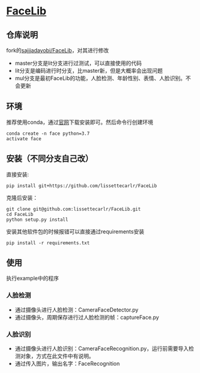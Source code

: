 # [FaceLib](https://github.com/lissettecarlr/FaceLib)

## 仓库说明
fork的[sajjjadayobi/FaceLib](https://github.com/sajjjadayobi/FaceLib)，对其进行修改
* master分支是lit分支进行过测试，可以直接使用的代码
* lit分支是编码进行时分支，比master新，但是大概率会出现问题
* mul分支是最初FaceLib的功能，人脸检测、年龄性别、表情、人脸识别。不会更新

## 环境
推荐使用conda，通过[官网](https://www.anaconda.com/products/distribution#macos)下载安装即可。然后命令行创建环境
```
conda create -n face python=3.7
activate face
```


## 安装（不同分支自己改）
直接安装:
```
pip install git+https://github.com/lissettecarlr/FaceLib
```
克隆后安装：
```
git clone git@github.com:lissettecarlr/FaceLib.git
cd FaceLib
python setup.py install
```
安装其他软件包的时候报错可以直接通过requirements安装
```
pip install -r requirements.txt
```

## 使用
执行example中的程序
### 人脸检测

* 通过摄像头进行人脸检测：CameraFaceDetector.py
* 通过摄像头，周期保存进行过人脸检测的帧：captureFace.py

### 人脸识别
* 通过摄像头进行人脸识别：CameraFaceRecognition.py，运行前需要导入检测对象，方式在此文件中有说明。
* 通过传入图片，输出名字：FaceRecognition